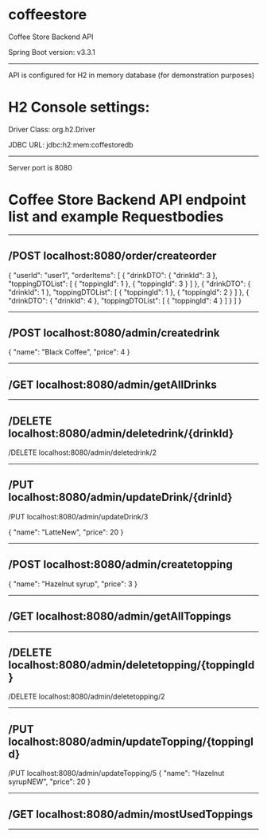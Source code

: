 # coffeestore
Coffee Store Backend API

Spring Boot version: v3.3.1
***

API is configured for H2 in memory database (for demonstration purposes)

# H2 Console settings:

Driver Class: org.h2.Driver

JDBC URL: jdbc:h2:mem:coffestoredb

******************************************************************

Server port is 8080

# Coffee Store Backend API endpoint list and example Requestbodies
******************************************************************

/POST localhost:8080/order/createorder
--------------------------------------
{
"userId": "user1",
"orderItems": [
{
"drinkDTO": {
"drinkId": 3
},
"toppingDTOList": [
{
"toppingId": 1
},
{
"toppingId": 3
}
]
},
{
"drinkDTO": {
"drinkId": 1
},
"toppingDTOList": [
{
"toppingId": 1
},
{
"toppingId": 2
}
]
},
{
"drinkDTO": {
"drinkId": 4
},
"toppingDTOList": [
{
"toppingId": 4
}
]
}
]
}
***

/POST localhost:8080/admin/createdrink
--------------------------------------
{
"name": "Black Coffee",
"price": 4
}
***

/GET localhost:8080/admin/getAllDrinks
--------------------------------------
***

/DELETE localhost:8080/admin/deletedrink/{drinkId}
--------------------------------------------------
/DELETE localhost:8080/admin/deletedrink/2
***

/PUT localhost:8080/admin/updateDrink/{drinId}
----------------------------------------------
/PUT localhost:8080/admin/updateDrink/3

{
"name": "LatteNew",
"price": 20
}
***

/POST localhost:8080/admin/createtopping
----------------------------------------
{
"name": "Hazelnut syrup",
"price": 3
}
***

/GET localhost:8080/admin/getAllToppings
----------------------------------------
***

/DELETE localhost:8080/admin/deletetopping/{toppingId}
------------------------------------------------------
/DELETE localhost:8080/admin/deletetopping/2
***

/PUT localhost:8080/admin/updateTopping/{toppingId}
-----------------------------------------
/PUT localhost:8080/admin/updateTopping/5
{
"name": "Hazelnut syrupNEW",
"price": 20
}
***

/GET localhost:8080/admin/mostUsedToppings
------------------------------------------

****************************************************************
